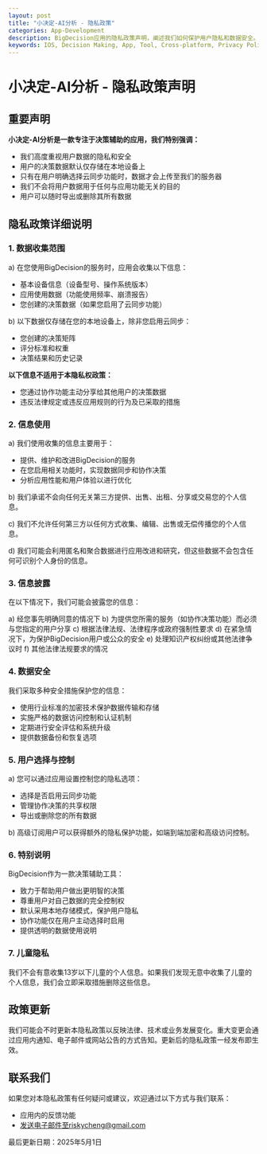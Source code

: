 ```yaml
---
layout: post
title: "小决定-AI分析 - 隐私政策"
categories: App-Development
description: BigDecision应用的隐私政策声明，阐述我们如何保护用户隐私和数据安全。
keywords: IOS, Decision Making, App, Tool, Cross-platform, Privacy Policy
---
```

# 小决定-AI分析 - 隐私政策声明

## 重要声明

**小决定-AI分析是一款专注于决策辅助的应用，我们特别强调：**

- 我们高度重视用户数据的隐私和安全
- 用户的决策数据默认仅存储在本地设备上
- 只有在用户明确选择云同步功能时，数据才会上传至我们的服务器
- 我们不会将用户数据用于任何与应用功能无关的目的
- 用户可以随时导出或删除其所有数据

## 隐私政策详细说明

### 1. 数据收集范围

a) 在您使用BigDecision的服务时，应用会收集以下信息：

- 基本设备信息（设备型号、操作系统版本）
- 应用使用数据（功能使用频率、崩溃报告）
- 您创建的决策数据（如果您启用了云同步功能）

b) 以下数据仅存储在您的本地设备上，除非您启用云同步：
- 您创建的决策矩阵
- 评分标准和权重
- 决策结果和历史记录

**以下信息不适用于本隐私权政策：**

- 您通过协作功能主动分享给其他用户的决策数据
- 违反法律规定或违反应用规则的行为及已采取的措施

### 2. 信息使用

a) 我们使用收集的信息主要用于：
- 提供、维护和改进BigDecision的服务
- 在您启用相关功能时，实现数据同步和协作决策
- 分析应用性能和用户体验以进行优化

b) 我们承诺不会向任何无关第三方提供、出售、出租、分享或交易您的个人信息。

c) 我们不允许任何第三方以任何方式收集、编辑、出售或无偿传播您的个人信息。

d) 我们可能会利用匿名和聚合数据进行应用改进和研究，但这些数据不会包含任何可识别个人身份的信息。

### 3. 信息披露

在以下情况下，我们可能会披露您的信息：

a) 经您事先明确同意的情况下
b) 为提供您所需的服务（如协作决策功能）而必须与您指定的用户分享
c) 根据法律法规、法律程序或政府强制性要求
d) 在紧急情况下，为保护BigDecision用户或公众的安全
e) 处理知识产权纠纷或其他法律争议时
f) 其他法律法规要求的情况

### 4. 数据安全

我们采取多种安全措施保护您的信息：

- 使用行业标准的加密技术保护数据传输和存储
- 实施严格的数据访问控制和认证机制
- 定期进行安全评估和系统升级
- 提供数据备份和恢复选项

### 5. 用户选择与控制

a) 您可以通过应用设置控制您的隐私选项：
- 选择是否启用云同步功能
- 管理协作决策的共享权限
- 导出或删除您的所有数据

b) 高级订阅用户可以获得额外的隐私保护功能，如端到端加密和高级访问控制。

### 6. 特别说明

BigDecision作为一款决策辅助工具：

- 致力于帮助用户做出更明智的决策
- 尊重用户对自己数据的完全控制权
- 默认采用本地存储模式，保护用户隐私
- 协作功能仅在用户主动选择时启用
- 提供透明的数据使用说明

### 7. 儿童隐私

我们不会有意收集13岁以下儿童的个人信息。如果我们发现无意中收集了儿童的个人信息，我们会立即采取措施删除这些信息。

## 政策更新

我们可能会不时更新本隐私政策以反映法律、技术或业务发展变化。重大变更会通过应用内通知、电子邮件或网站公告的方式告知。更新后的隐私政策一经发布即生效。

## 联系我们

如果您对本隐私政策有任何疑问或建议，欢迎通过以下方式与我们联系：

- 应用内的反馈功能
- 发送电子邮件至riskycheng@gmail.com

最后更新日期：2025年5月1日
